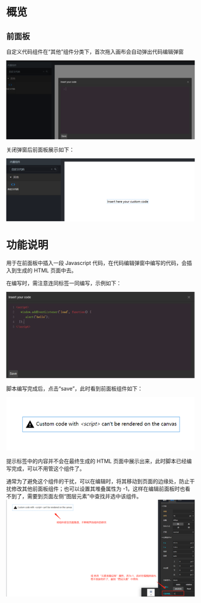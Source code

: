 # 概览

## 前面板

自定义代码组件在“其他”组件分类下，首次拖入画布会自动弹出代码编辑弹窗

![image.png](images/自定义代码/custom_code_1.png)

关闭弹窗后前面板展示如下：

![image.png](images/自定义代码/custom_code_2.png)

# 功能说明

用于在前面板中插入一段 Javascript 代码，在代码编辑弹窗中编写的代码，会插入到生成的 HTML 页面中去。

在编写时，需注意连同<script></script>标签一同编写，示例如下：

![image.png](images/自定义代码/custom_code_3.png)

脚本编写完成后，点击“save”，此时看到前面板组件如下：

![image.png](images/自定义代码/custom_code_4.png)

提示<script></script>标签中的内容并不会在最终生成的 HTML 页面中展示出来，此时脚本已经编写完成，可以不用管这个组件了。

通常为了避免这个组件的干扰，可以在编辑时，将其移动到页面的边缘处，防止干扰修改其他前面板组件；也可以设置其堆叠属性为 -1，这样在编辑前面板时也看不到了，需要到页面左侧“图层元素”中查找并选中该组件。
![image.png](images/自定义代码/custom_code_5.png)
